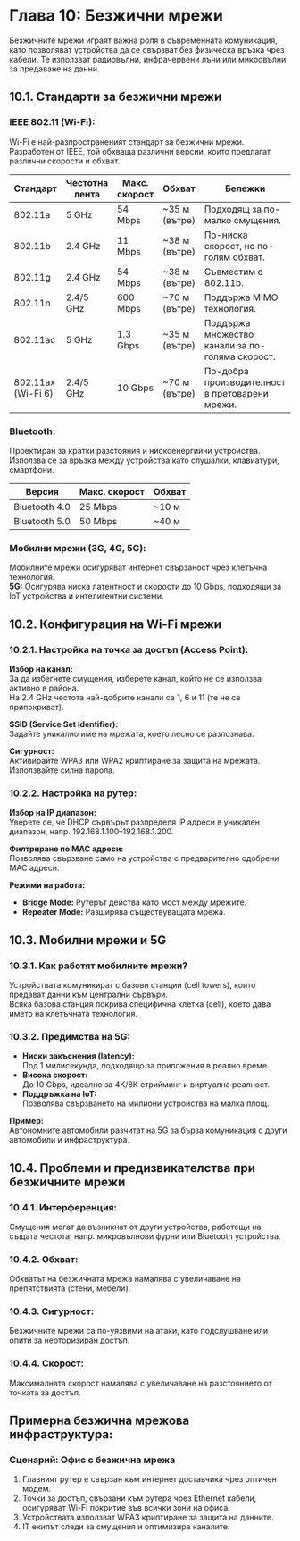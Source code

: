 
# Глава 10: Безжични мрежи

Безжичните мрежи играят важна роля в съвременната комуникация, като позволяват устройства да се свързват без физическа връзка чрез кабели. Те използват радиовълни, инфрачервени лъчи или микровълни за предаване на данни.

## 10.1. Стандарти за безжични мрежи

### IEEE 802.11 (Wi-Fi):
Wi-Fi е най-разпространеният стандарт за безжични мрежи. Разработен от IEEE, той обхваща различни версии, които предлагат различни скорости и обхват.

| Стандарт    | Честотна лента | Макс. скорост | Обхват           | Бележки                          |
|-------------|----------------|---------------|------------------|----------------------------------|
| 802.11a     | 5 GHz          | 54 Mbps       | ~35 м (вътре)    | Подходящ за по-малко смущения.  |
| 802.11b     | 2.4 GHz        | 11 Mbps       | ~38 м (вътре)    | По-ниска скорост, но по-голям обхват. |
| 802.11g     | 2.4 GHz        | 54 Mbps       | ~38 м (вътре)    | Съвместим с 802.11b.             |
| 802.11n     | 2.4/5 GHz      | 600 Mbps      | ~70 м (вътре)    | Поддържа MIMO технология.       |
| 802.11ac    | 5 GHz          | 1.3 Gbps      | ~35 м (вътре)    | Поддържа множество канали за по-голяма скорост. |
| 802.11ax (Wi-Fi 6) | 2.4/5 GHz | 10 Gbps      | ~70 м (вътре)    | По-добра производителност в претоварени мрежи. |

### Bluetooth:
Проектиран за кратки разстояния и нискоенергийни устройства.  
Използва се за връзка между устройства като слушалки, клавиатури, смартфони.

| Версия       | Макс. скорост  | Обхват          |
|--------------|----------------|-----------------|
| Bluetooth 4.0| 25 Mbps        | ~10 м           |
| Bluetooth 5.0| 50 Mbps        | ~40 м           |

### Мобилни мрежи (3G, 4G, 5G):
Мобилните мрежи осигуряват интернет свързаност чрез клетъчна технология.  
**5G:** Осигурява ниска латентност и скорости до 10 Gbps, подходящи за IoT устройства и интелигентни системи.

## 10.2. Конфигурация на Wi-Fi мрежи

### 10.2.1. Настройка на точка за достъп (Access Point):
**Избор на канал:**  
За да избегнете смущения, изберете канал, който не се използва активно в района.  
На 2.4 GHz честота най-добрите канали са 1, 6 и 11 (те не се припокриват).

**SSID (Service Set Identifier):**  
Задайте уникално име на мрежата, което лесно се разпознава.

**Сигурност:**  
Активирайте WPA3 или WPA2 криптиране за защита на мрежата.  
Използвайте силна парола.

### 10.2.2. Настройка на рутер:
**Избор на IP диапазон:**  
Уверете се, че DHCP сървърът разпределя IP адреси в уникален диапазон, напр. 192.168.1.100–192.168.1.200.

**Филтриране по MAC адреси:**  
Позволява свързване само на устройства с предварително одобрени MAC адреси.

**Режими на работа:**
- **Bridge Mode:** Рутерът действа като мост между мрежите.
- **Repeater Mode:** Разширява съществуващата мрежа.

## 10.3. Мобилни мрежи и 5G

### 10.3.1. Как работят мобилните мрежи?
Устройствата комуникират с базови станции (cell towers), които предават данни към централни сървъри.  
Всяка базова станция покрива специфична клетка (cell), което дава името на клетъчната технология.

### 10.3.2. Предимства на 5G:
- **Ниски закъснения (latency):**  
  Под 1 милисекунда, подходящо за приложения в реално време.
- **Висока скорост:**  
  До 10 Gbps, идеално за 4K/8K стрийминг и виртуална реалност.
- **Поддръжка на IoT:**  
  Позволява свързването на милиони устройства на малка площ.

**Пример:**  
Автономните автомобили разчитат на 5G за бърза комуникация с други автомобили и инфраструктура.

## 10.4. Проблеми и предизвикателства при безжичните мрежи

### 10.4.1. Интерференция:
Смущения могат да възникнат от други устройства, работещи на същата честота, напр. микровълнови фурни или Bluetooth устройства.

### 10.4.2. Обхват:
Обхватът на безжичната мрежа намалява с увеличаване на препятствията (стени, мебели).

### 10.4.3. Сигурност:
Безжичните мрежи са по-уязвими на атаки, като подслушване или опити за неоторизиран достъп.

### 10.4.4. Скорост:
Максималната скорост намалява с увеличаване на разстоянието от точката за достъп.

## Примерна безжична мрежова инфраструктура:

### Сценарий: Офис с безжична мрежа
1. Главният рутер е свързан към интернет доставчика чрез оптичен модем.
2. Точки за достъп, свързани към рутера чрез Ethernet кабели, осигуряват Wi-Fi покритие във всички зони на офиса.
3. Устройствата използват WPA3 криптиране за защита на данните.
4. IT екипът следи за смущения и оптимизира каналите.
